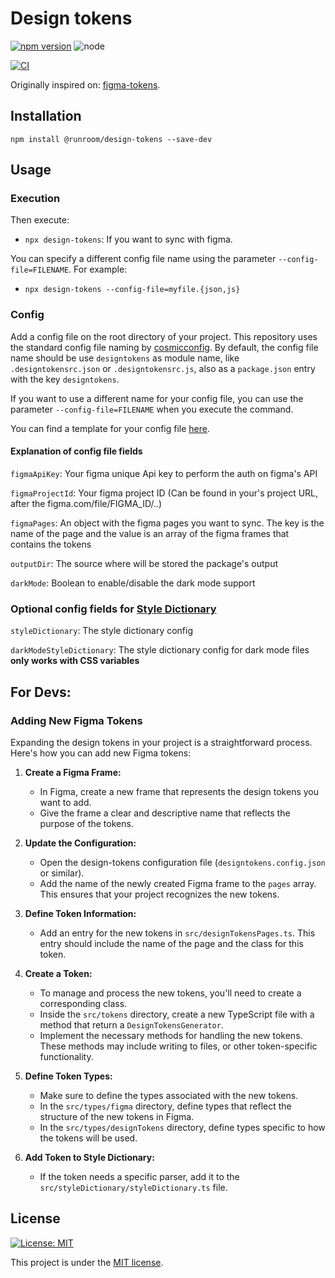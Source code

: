 # Design tokens

[![npm version](https://img.shields.io/npm/v/@runroom/design-tokens.svg)](https://www.npmjs.com/package/@runroom/design-tokens)
![node](https://img.shields.io/node/v/@runroom/design-tokens.svg)

[![CI](https://github.com/Runroom/design-tokens/actions/workflows/ci.yaml/badge.svg)](https://github.com/Runroom/design-tokens/actions/workflows/ci.yaml)

Originally inspired on: [figma-tokens](https://github.com/klaufel/figma-tokens).

## Installation

`npm install @runroom/design-tokens --save-dev`

## Usage

### Execution

Then execute:

- `npx design-tokens`: If you want to sync with figma.

You can specify a different config file name using the parameter `--config-file=FILENAME`. For
example:

- `npx design-tokens --config-file=myfile.{json,js}`

### Config

Add a config file on the root directory of your project. This repository uses the standard config file naming by [cosmicconfig](https://www.npmjs.com/package/cosmiconfig).
By default, the config file name should be use `designtokens` as module name, like `.designtokensrc.json` or `.designtokensrc.js`, also as a `package.json` entry with the key `designtokens`. 

If you want to use a different name for your config file, you can use the parameter `--config-file=FILENAME` when you execute the command.

You can find a template for your config file [here](.template-designtokensrc.json).

#### Explanation of config file fields

`figmaApiKey`: Your figma unique Api key to perform the auth on figma's API

`figmaProjectId`: Your figma project ID (Can be found in your's project URL, after the figma.com/file/FIGMA_ID/..)

`figmaPages`: An object with the figma pages you want to sync. The key is the name of the page and the value is an
array of the figma frames that contains the tokens

`outputDir`: The source where will be stored the package's output

`darkMode`: Boolean to enable/disable the dark mode support

### Optional config fields for [Style Dictionary](https://amzn.github.io/style-dictionary/#/config)

`styleDictionary`: The style dictionary config

`darkModeStyleDictionary`: The style dictionary config for dark mode files **only works with CSS variables**

## For Devs:

### Adding New Figma Tokens

Expanding the design tokens in your project is a straightforward process. Here's how you can add new Figma tokens:

1. **Create a Figma Frame:**
    - In Figma, create a new frame that represents the design tokens you want to add.
    - Give the frame a clear and descriptive name that reflects the purpose of the tokens.

2. **Update the Configuration:**
    - Open the design-tokens configuration file (`designtokens.config.json` or similar).
    - Add the name of the newly created Figma frame to the `pages` array. This ensures that your project recognizes the
      new tokens.

3. **Define Token Information:**
    - Add an entry for the new tokens in `src/designTokensPages.ts`. This entry should include the name of the page and
      the class for this token.

4. **Create a Token:**
    - To manage and process the new tokens, you'll need to create a corresponding class.
    - Inside the `src/tokens` directory, create a new TypeScript file with a method that return a `DesignTokensGenerator`.
    - Implement the necessary methods for handling the new tokens. These methods may include writing to
      files, or other token-specific functionality.

5. **Define Token Types:**
    - Make sure to define the types associated with the new tokens.
    - In the `src/types/figma` directory, define types that reflect the structure of the new tokens in Figma.
    - In the `src/types/designTokens` directory, define types specific to how the tokens will be used.

6. **Add Token to Style Dictionary:**
   - If the token needs a specific parser, add it to the `src/styleDictionary/styleDictionary.ts` file.

## License

[![License: MIT](https://img.shields.io/badge/License-MIT-yellow.svg)](https://opensource.org/licenses/MIT)

This project is under the [MIT license](LICENSE).
